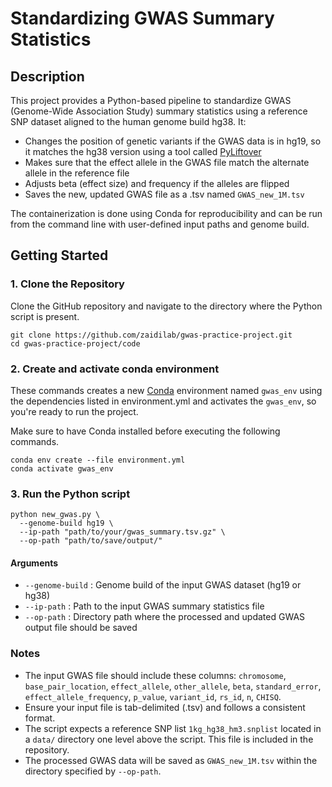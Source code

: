 # Standardizing GWAS Summary Statistics

## Description
This project provides a Python-based pipeline to standardize GWAS (Genome-Wide Association Study) summary statistics using a reference SNP dataset aligned to the human genome build hg38. It:
- Changes the position of genetic variants if the GWAS data is in hg19, so it matches the hg38 version using a tool called [PyLiftover](https://github.com/konstantint/pyliftover)
- Makes sure that the effect allele in the GWAS file match the alternate allele in the reference file
- Adjusts beta (effect size) and frequency if the alleles are flipped
- Saves the new, updated GWAS file as a .tsv named `GWAS_new_1M.tsv`

The containerization is done using Conda for reproducibility and can be run from the command line with user-defined input paths and genome build.

## Getting Started

### 1. Clone the Repository
Clone the GitHub repository and navigate to the directory where the Python script is present.

```
git clone https://github.com/zaidilab/gwas-practice-project.git
cd gwas-practice-project/code
```

### 2. Create and activate conda environment

These commands creates a new [Conda](https://docs.conda.io/projects/conda/en/latest/user-guide/install/index.html) environment named `gwas_env` using the dependencies listed in environment.yml and activates the `gwas_env`, so you're ready to run the project.

Make sure to have Conda installed before executing the following commands. 

```
conda env create --file environment.yml
conda activate gwas_env
```

### 3. Run the Python script

```
python new_gwas.py \
  --genome-build hg19 \
  --ip-path "path/to/your/gwas_summary.tsv.gz" \
  --op-path "path/to/save/output/"
```

#### Arguments

- `--genome-build` : Genome build of the input GWAS dataset (hg19 or hg38)
- `--ip-path` : Path to the input GWAS summary statistics file
- `--op-path` : Directory path where the processed and updated GWAS output file should be saved

### Notes
- The input GWAS file should include these columns: `chromosome`, `base_pair_location`, `effect_allele`, `other_allele`, `beta`, `standard_error`, `effect_allele_frequency`, `p_value`, `variant_id`, `rs_id`, `n`, `CHISQ`.
- Ensure your input file is tab-delimited (.tsv) and follows a consistent format.
- The script expects a reference SNP list `1kg_hg38_hm3.snplist` located in a `data/` directory one level above the script. This file is included in the repository. 
- The processed GWAS data will be saved as `GWAS_new_1M.tsv` within the directory specified by `--op-path`.
